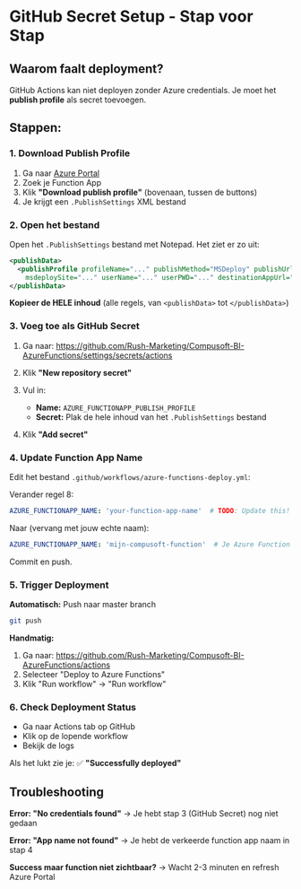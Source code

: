 # GitHub Secret Setup - Stap voor Stap

## Waarom faalt deployment?

GitHub Actions kan niet deployen zonder Azure credentials. Je moet het **publish profile** als secret toevoegen.

## Stappen:

### 1. Download Publish Profile

1. Ga naar [Azure Portal](https://portal.azure.com)
2. Zoek je Function App
3. Klik **"Download publish profile"** (bovenaan, tussen de buttons)
4. Je krijgt een `.PublishSettings` XML bestand

### 2. Open het bestand

Open het `.PublishSettings` bestand met Notepad. Het ziet er zo uit:

```xml
<publishData>
  <publishProfile profileName="..." publishMethod="MSDeploy" publishUrl="..."
    msdeploySite="..." userName="..." userPWD="..." destinationAppUrl="..." ... />
</publishData>
```

**Kopieer de HELE inhoud** (alle regels, van `<publishData>` tot `</publishData>`)

### 3. Voeg toe als GitHub Secret

1. Ga naar: https://github.com/Rush-Marketing/Compusoft-BI-AzureFunctions/settings/secrets/actions

2. Klik **"New repository secret"**

3. Vul in:
   - **Name:** `AZURE_FUNCTIONAPP_PUBLISH_PROFILE`
   - **Secret:** Plak de hele inhoud van het `.PublishSettings` bestand

4. Klik **"Add secret"**

### 4. Update Function App Name

Edit het bestand `.github/workflows/azure-functions-deploy.yml`:

Verander regel 8:
```yaml
AZURE_FUNCTIONAPP_NAME: 'your-function-app-name'  # TODO: Update this!
```

Naar (vervang met jouw echte naam):
```yaml
AZURE_FUNCTIONAPP_NAME: 'mijn-compusoft-function'  # Je Azure Function App naam
```

Commit en push.

### 5. Trigger Deployment

**Automatisch:** Push naar master branch
```bash
git push
```

**Handmatig:**
1. Ga naar: https://github.com/Rush-Marketing/Compusoft-BI-AzureFunctions/actions
2. Selecteer "Deploy to Azure Functions"
3. Klik "Run workflow" → "Run workflow"

### 6. Check Deployment Status

- Ga naar Actions tab op GitHub
- Klik op de lopende workflow
- Bekijk de logs

Als het lukt zie je: ✅ **"Successfully deployed"**

## Troubleshooting

**Error: "No credentials found"**
→ Je hebt stap 3 (GitHub Secret) nog niet gedaan

**Error: "App name not found"**
→ Je hebt de verkeerde function app naam in stap 4

**Success maar function niet zichtbaar?**
→ Wacht 2-3 minuten en refresh Azure Portal
